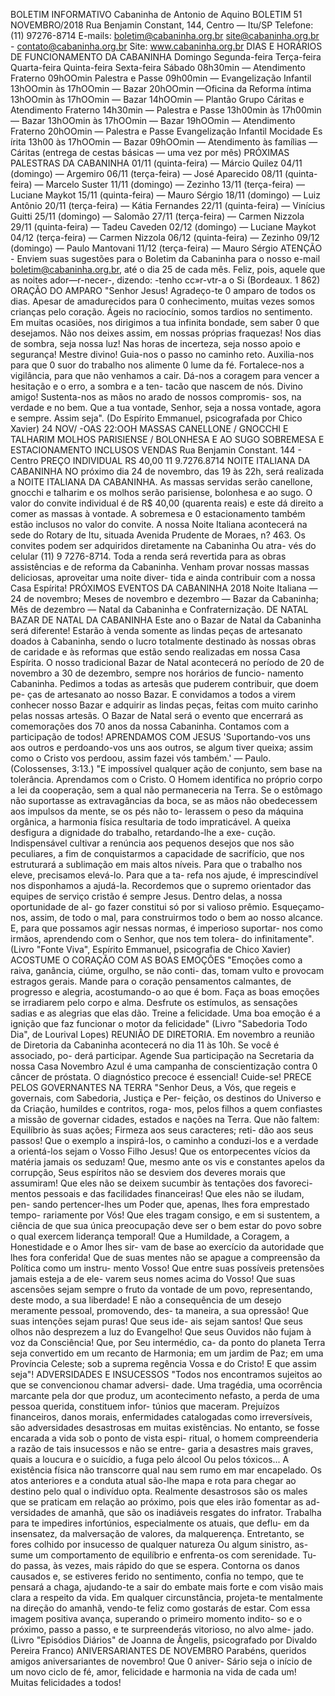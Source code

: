 BOLETIM INFORMATIVO 
Cabaninha de Antonio de Aquino 
BOLETIM 51 NOVEMBRO/2018 
Rua Benjamin Constant, 144, Centro — Itu/SP 
Telefone: (11) 97276-8714 
E-mails: boletim@cabaninha.org.br 
site@cabaninha.org.br - contato@cabaninha.org.br 
Site: www.cabaninha.org.br 
DIAS E HORÁRIOS DE FUNCIONAMENTO DA CABANINHA 
Domingo 
Segunda-feira 
Terça-feira 
Quarta-feira 
Quinta-feira 
Sexta-feira 
Sábado 
08h30min — Atendimento Fraterno 
09hOOmin Palestra e Passe 
09h00min — Evangelização Infantil 
13hOOmin às 17hOOmin — Bazar 
20hOOmin —Oficina da Reforma íntima 
13hOOmin às 17hOOmin — Bazar 
14hOOmin — Plantão Grupo Cáritas 
e Atendimento Fraterno 
14h30min — Palestra e Passe 
13h00min às 17h00min — Bazar 
13hOOmin às 17hOOmin — Bazar 
19hOOmin — Atendimento Fraterno 
20hOOmin — Palestra e Passe 
Evangelização Infantil 
Mocidade Es írita 
13h00 às 17hOOmin — Bazar 
09hOOmin — Atendimento às famílias — Cáritas 
(entrega de cestas básicas — uma vez por mês) 
PRÓXIMAS PALESTRAS DA CABANINHA 
01/11 (quinta-feira) — Márcio Quilez 
04/11 (domingo) — Argemiro 
06/11 (terça-feira) — José Aparecido 
08/11 (quinta-feira) — Marcelo Suster 
11/11 (domingo) — Zezinho 
13/11 (terça-feira) — Luciane Maykot 
15/11 (quinta-feira) — Mauro Sérgio 
18/11 (domingo) — Luiz Antônio 
20/11 (terça-feira) — Kátia Fernandes 
22/11 (quinta-feira) — Vinícius Guitti 
25/11 (domingo) — Salomão 
27/11 (terça-feira) — Carmen Nizzola 
29/11 (quinta-feira) — Tadeu Caveden 
02/12 (domingo) — Luciane Maykot 
04/12 (terça-feira) — Carmen Nizzola 
06/12 (quinta-feira) — Zezinho 
09/12 (domingo) — Paulo Mantovani 
11/12 (terça-feira) — Mauro Sérgio 
ATENÇÃO - Enviem suas sugestões para o Boletim da Cabaninha para o 
nosso e-mail boletim@cabaninha.org.br, até o dia 25 de cada mês. 
Feliz, pois, aquele 
que as 
noites ador—r-necer-, 
dizendo: 
-tenho cc»r-vtr-a o 
Si (Bordeaux. 1 862) 
ORAÇÃO DO AMPARO 
"Senhor Jesus! 
Agradeço-te 0 amparo de todos os dias. 
Apesar de amadurecidos para 0 conhecimento, muitas vezes somos 
crianças pelo coração. 
Ágeis no raciocínio, somos tardios no sentimento. 
Em muitas ocasiões, nos dirigimos a tua infinita bondade, sem saber 0 
que desejamos. 
Não nos deixes assim, em nossas próprias fraquezas! 
Nos dias de sombra, seja nossa luz! 
Nas horas de incerteza, seja nosso apoio e segurança! 
Mestre divino! Guia-nos o passo no caminho reto. 
Auxilia-nos para que 0 suor do trabalho nos alimente 0 lume da fé. 
Fortalece-nos a vigilância, para que não venhamos a cair. 
Dá-nos a coragem para vencer a hesitação e o erro, a sombra e a ten- 
tacão que nascem de nós. 
Divino amigo! Sustenta-nos as mãos no arado de nossos compromis- 
sos, na verdade e no bem. 
Que a tua vontade, Senhor, seja a nossa vontade, agora e sempre. 
Assim seja". 
(Do Espírito Emmanuel, psicografada por Chico Xavier) 
24 NOV/ -OAS 22:OOH 
MASSAS 
CANELLONE / GNOCCHI E TALHARIM 
MOLHOS 
PARISIENSE / BOLONHESA E AO SUGO 
SOBREMESA E ESTACIONAMENTO INCLUSOS 
VENDAS 
Rua Benjamin Constant. 144 - Centro PREÇO INDIVIDUAL RS 40,00 
11 9.7276.8714 
NOITE ITALIANA DA CABANINHA 
NO próximo dia 24 de novembro, das 19 às 22h, será realizada a NOITE 
ITALIANA DA CABANINHA. As massas servidas serão canellone, gnocchi 
e talharim e os molhos serão parisiense, bolonhesa e ao sugo. 
O valor do convite individual é de R$ 40,00 (quarenta reais) e este dá 
direito a comer as massas à vontade. A sobremesa e 0 estacionamento 
também estão inclusos no valor do convite. 
A nossa Noite Italiana acontecerá na sede do Rotary de Itu, situada 
Avenida Prudente de Moraes, n? 463. 
Os convites podem ser adquiridos diretamente na Cabaninha Ou atra- 
vés do celular (11) 9 7276-8714. 
Toda a renda será revertida para as obras assistências e de reforma da 
Cabaninha. 
Venham provar nossas massas deliciosas, aproveitar uma noite diver- 
tida e ainda contribuir com a nossa Casa Espírita! 
PRÓXIMOS EVENTOS DA CABANINHA 2018 
Noite Italiana — 24 de novembro; 
Meses de novembro e dezembro — Bazar da Cabaninha; 
Mês de dezembro — Natal da Cabaninha e Confraternização. 
DE NATAL 
BAZAR DE NATAL DA CABANINHA 
Este ano o Bazar de Natal da Cabaninha será diferente! 
Estarão à venda somente as lindas peças de artesanato doados à 
Cabaninha, sendo o lucro totalmente destinado às nossas obras de 
caridade e às reformas que estão sendo realizadas em nossa Casa 
Espírita. 
O nosso tradicional Bazar de Natal acontecerá no período de 20 
de novembro a 30 de dezembro, sempre nos horários de funcio- 
namento Cabaninha. 
Pedimos a todas as artesãs que puderem contribuir, que doem pe- 
ças de artesanato ao nosso Bazar. E convidamos a todos a virem 
conhecer nosso Bazar e adquirir as lindas peças, feitas com muito 
carinho pelas nossas artesãs. 
O Bazar de Natal será o evento que encerrará as comemorações 
dos 70 anos da nossa Cabaninha. 
Contamos com a participação de todos! 
APRENDAMOS COM JESUS 
'Suportando-vos uns aos outros e perdoando-vos uns aos outros, se 
algum tiver queixa; assim como o Cristo vos perdoou, assim fazei vós 
também.' — Paulo. (Colossenses, 3:13.) 
"E impossível qualquer ação de conjunto, sem base na tolerância. 
Aprendamos com o Cristo. 
O Homem identifica no próprio corpo a lei da cooperação, sem a 
qual não permaneceria na Terra. 
Se o estômago não suportasse as extravagâncias da boca, se as 
mãos não obedecessem aos impulsos da mente, se os pés não to- 
lerassem o peso da máquina orgânica, a harmonia física resultaria 
de todo impraticável. 
A queixa desfigura a dignidade do trabalho, retardando-lhe a exe- 
cução. 
Indispensável cultivar a renúncia aos pequenos desejos que nos 
são peculiares, a fim de conquistarmos a capacidade de sacrifício, 
que nos estruturará a sublimação em mais altos níveis. 
Para que o trabalho nos eleve, precisamos elevá-lo. Para que a ta- 
refa nos ajude, é imprescindível nos disponhamos a ajudá-la. 
Recordemos que o supremo orientador das equipes de serviço 
cristão é sempre Jesus. Dentro delas, a nossa oportunidade de al- 
go fazer constitui só por si valioso prêmio. 
Esqueçamo-nos, assim, de todo o mal, para construirmos todo o 
bem ao nosso alcance. 
E, para que possamos agir nessas normas, é imperioso suportar- 
nos como irmãos, aprendendo com o Senhor, que nos tem tolera- 
do infinitamente". 
(Livro "Fonte Viva", Espírito Emmanuel, psicografia de Chico Xavier) 
ACOSTUME O CORAÇÃO COM AS BOAS EMOÇÕES 
"Emoções como a raiva, ganância, ciúme, orgulho, se não conti- 
das, tomam vulto e provocam estragos gerais. 
Mande para o coração pensamentos calmantes, de progresso e 
alegria, acostumando-o ao que é bom. 
Faça as boas emoções se irradiarem pelo corpo e alma. Desfrute 
os estímulos, as sensações sadias e as alegrias que elas dão. 
Treine a felicidade. Uma boa emoção é a ignição que faz funcionar 
o motor da felicidade" 
(Livro "Sabedoria Todo Dia", de Lourival Lopes) 
REUNIÃO DE DIRETORIA. Em novembro a reunião de Diretoria da 
Cabaninha acontecerá no dia 11 às 10h. Se você é associado, po- 
derá participar. Agende Sua participação na Secretaria da nossa 
Casa 
Novembro Azul é uma campanha de conscientização contra 0 câncer 
de próstata. O diagnóstico precoce é essencial! Cuide-se! 
PRECE PELOS GOVERNANTES NA TERRA 
"Senhor Deus, a Vós, que regeis e governais, com Sabedoria, Justiça e Per- 
feição, os destinos do Universo e da Criação, humildes e contritos, roga- 
mos, pelos filhos a quem confiastes a missão de governar cidades, estados 
e nações na Terra. 
Que não faltem: Equilíbrio às suas ações; Firmeza aos seus caracteres; reti- 
dão aos seus passos! Que o exemplo a inspirá-los, o caminho a conduzi-los 
e a verdade a orientá-los sejam o Vosso Filho Jesus! Que os entorpecentes 
vícios da matéria jamais os seduzam! Que, mesmo ante os vis e constantes 
apelos da corrupção, Seus espíritos não se desviem dos deveres morais que 
assumiram! Que eles não se deixem sucumbir às tentações dos favoreci- 
mentos pessoais e das facilidades financeiras! Que eles não se iludam, pen- 
sando pertencer-lhes um Poder que, apenas, lhes fora emprestado tempo- 
rariamente por Vós! 
Que eles tragam consigo, e em si sustentem, a ciência de que sua única 
preocupação deve ser o bem estar do povo sobre o qual exercem liderança 
temporal! Que a Humildade, a Coragem, a Honestidade e o Amor lhes sir- 
vam de base ao exercício da autoridade que lhes fora conferida! Que de 
suas mentes não se apague a compreensão da Política como um instru- 
mento Vosso! Que entre suas possíveis pretensões jamais esteja a de ele- 
varem seus nomes acima do Vosso! Que suas ascensões sejam sempre o 
fruto da vontade de um povo, representando, deste modo, a sua liberdade! 
E não a consequência de um desejo meramente pessoal, promovendo, des- 
ta maneira, a sua opressão! Que suas intenções sejam puras! Que seus ide- 
ais sejam santos! Que seus olhos não desprezem a luz do Evangelho! Que 
seus Ouvidos não fujam à voz da Consciência! Que, por Seu intermédio, ca- 
da ponto do planeta Terra seja convertido em um recanto de Harmonia; em 
um jardim de Paz; em uma Província Celeste; sob a suprema regência Vossa 
e do Cristo! E que assim seja"! 
ADVERSIDADES E INSUCESSOS 
"Todos nos encontramos sujeitos ao que se convencionou chamar adversi- 
dade. Uma tragédia, uma ocorrência marcante pela dor que produz, um 
acontecimento nefasto, a perda de uma pessoa querida, constituem infor- 
túnios que maceram. Prejuízos financeiros, danos morais, enfermidades 
catalogadas como irreversíveis, são adversidades desastrosas em muitas 
existências. No entanto, se fosse encarada a vida sob o ponto de vista espi- 
ritual, o homem compreenderia a razão de tais insucessos e não se entre- 
garia a desastres mais graves, quais a loucura e o suicídio, a fuga pelo álcool 
Ou pelos tóxicos... 
A existência física não transcorre qual nau sem rumo em mar encapelado. 
Os atos anteriores e a conduta atual são-lhe mapa e rota para chegar ao 
destino pelo qual o indivíduo opta. Realmente desastrosos são os males 
que se praticam em relação ao próximo, pois que eles irão fomentar as ad- 
versidades de amanhã, que são os inadiáveis resgates do infrator. 
Trabalha para te impedires infortúnios, especialmente os atuais, que deflu- 
em da insensatez, da malversação de valores, da malquerença. Entretanto, 
se fores colhido por insucesso de qualquer natureza Ou algum sinistro, as- 
sume um comportamento de equilíbrio e enfrenta-os com serenidade. Tu- 
do passa, às vezes, mais rápido do que se espera. 
Contorna os danos causados e, se estiveres ferido no sentimento, confia no 
tempo, que te pensará a chaga, ajudando-te a sair do embate mais forte e 
com visão mais clara a respeito da vida. 
Em qualquer circunstância, projeta-te mentalmente na direção do amanhã, 
vendo-te feliz como gostarás de estar. 
Com essa imagem positiva avança, superando o primeiro momento indito- 
so e o próximo, passo a passo, e te surpreenderás vitorioso, no alvo alme- 
jado. (Livro "Episódios Diários" de Joanna de Ângelis, psicografado por 
Divaldo Pereira Franco) 
ANIVERSARIANTES DE NOVEMBRO 
Parabéns, queridos amigos aniversariantes de novembro! Que 0 aniver- 
Sário seja o início de um novo ciclo de fé, amor, felicidade e harmonia 
na vida de cada um! Muitas felicidades a todos! 